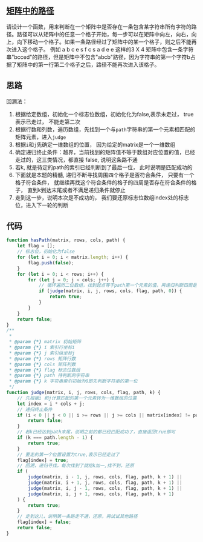 ## [矩阵中的路径](https://www.nowcoder.com/practice/c61c6999eecb4b8f88a98f66b273a3cc?tpId=13&tqId=11218&rp=3&ru=%2Fta%2Fcoding-interviews&qru=%2Fta%2Fcoding-interviews%2Fquestion-ranking&tPage=4)

请设计一个函数，用来判断在一个矩阵中是否存在一条包含某字符串所有字符的路径。路径可以从矩阵中的任意一个格子开始，每一步可以在矩阵中向左，向右，向上，向下移动一个格子。如果一条路径经过了矩阵中的某一个格子，则之后不能再次进入这个格子。 例如 a b c e s f c s a d e e 这样的3 X 4 矩阵中包含一条字符串"bcced"的路径，但是矩阵中不包含"abcb"路径，因为字符串的第一个字符b占据了矩阵中的第一行第二个格子之后，路径不能再次进入该格子。

## 思路
回溯法：
1. 根据给定数组，初始化一个标志位数组，初始化化为false,表示未走过， true表示已走过， 不能走第二次
2. 根据行数和列数，遍历数组，先找到一个与`path`字符串的第一个元素相匹配的矩阵元素，进入`judge`
3. 根据`i`和`j`先确定一维数组的位置， 因为给定的matrix是一个一维数组
4. 确定递归终止条件：越界，当前找到的矩阵值不等于数组对应位置的值，已经走过的，这三类情况，都直接 false, 说明这条路不通
5. 若k, 就是待定的path的索引已经判断到了最后一位， 此时说明是匹配成功的
6. 下面就是本题的精髓, 递归不断寻找周围四个格子是否符合条件， 只要有一个格子符合条件， 就继续再找这个符合条件的格子的四周是否存在符合条件的格子， 直到k到达末尾或者不满足递归条件就停止
7. 走到这一步，说明本次是不成功的， 我们要还原标志位数组index处的标志位，进入下一轮的判断

## 代码
```js
function hasPath(matrix, rows, cols, path) {
    let flag = [];
    // 标志位，初始化为false
    for (let i = 0; i < matrix.length; i++) {
        flag.push(false);
    }
    for (let i = 0; i < rows; i++) {
        for (let j = 0; j < cols; j++) {
            // 循环遍历二位数组，找到起点等于path第一个元素的值，再递归判断四周是否有符合条件的----回溯法
            if (judge(matrix, i, j, rows, cols, flag, path, 0)) {
                return true;
            }
        }
    }
    return false;
}
/**
 * 
 * @param {*} matrix 初始矩阵
 * @param {*} i 索引行坐标i
 * @param {*} j 索引纵坐标j
 * @param {*} rows 矩阵行数
 * @param {*} cols 矩阵列数
 * @param {*} flag 标志位数组
 * @param {*} path 待判断的字符串
 * @param {*} k 字符串索引初始为0即先判断字符串的第一位
 */
function judge(matrix, i, j, rows, cols, flag, path, k) {
    // 先根据i 和j计算匹配的第一个元素转为一维数组的位置
    let index = i * cols + j;
    // 递归终止条件
    if (i < 0 || j < 0 || i >= rows || j >= cols || matrix[index] != path[k] || flag[index] == true) {
        return false;
    }
    // 若k已经达到path末尾，说明之前的都已经匹配成功了，直接返回true即可
    if (k === path.length - 1) {
        return true;
    }
    // 要走的第一个位置设置为true,表示已经走过了
    flag[index] = true;
    // 回溯，递归寻找，每次找到了就给k加一,找不到，还原
    if (
        judge(matrix, i - 1, j, rows, cols, flag, path, k + 1) ||
        judge(matrix, i + 1, j, rows, cols, flag, path, k + 1) ||
        judge(matrix, i, j - 1, rows, cols, flag, path, k + 1) ||
        judge(matrix, i, j + 1, rows, cols, flag, path, k + 1)
    ) {
        return true;
    }
    // 走到这儿，说明第一条路走不通，还原，再试试其他路径
    flag[index] = false;
    return false;
}

```

